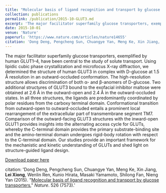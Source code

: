 ```yaml
---
title: "Molecular basis of ligand recognition and transport by glucose transporters"
collection: publications
permalink: /publication/2015-10-GLUT3.md
excerpt: 'The major facilitator superfamily glucose transporters, exemplified by human GLUT1–4, have been central to the study of solute transport. Using lipidic cubic phase crystallization and microfocus X-ray diffraction, we determined the structure of human GLUT3 in complex with D-glucose at 1.5 Å resolution in an outward-occluded conformation. The high-resolution structure allows discrimination of both α- and β-anomers of D-glucose. Two additional structures of GLUT3 bound to the exofacial inhibitor maltose were obtained at 2.6 Å in the outward-open and 2.4 Å in the outward-occluded states. In all three structures, the ligands are predominantly coordinated by polar residues from the carboxy terminal domain. Conformational transition from outward-open to outward-occluded entails a prominent local rearrangement of the extracellular part of transmembrane segment TM7. Comparison of the outward-facing GLUT3 structures with the inward-open GLUT1 provides insights into the alternating access cycle for GLUTs, whereby the C-terminal domain provides the primary substrate-binding site and the amino-terminal domain undergoes rigid-body rotation with respect to the C-terminal domain. Our studies provide an important framework for the mechanistic and kinetic understanding of GLUTs and shed light on structure-guided ligand design.'
date: 2015-10-01
venue: 'Nature'
paperurl: 'https://www.nature.com/articles/nature14655'
citation: 'Dong Deng, Pengcheng Sun, Chuangye Yan, Meng Ke, Xin Jiang, Lei Xiong, Wenlin Ren, Kunio Hirata, Masaki Yamamoto, Shilong Fan, Nieng Yan (2015). &quot;Molecular basis of ligand recognition and transport by glucose transporters.&quot; <i>Nature</i>. 526 (7573).'
---
```

The major facilitator superfamily glucose transporters, exemplified by human GLUT1–4, have been central to the study of solute transport. Using lipidic cubic phase crystallization and microfocus X-ray diffraction, we determined the structure of human GLUT3 in complex with D-glucose at 1.5 Å resolution in an outward-occluded conformation. The high-resolution structure allows discrimination of both α- and β-anomers of D-glucose. Two additional structures of GLUT3 bound to the exofacial inhibitor maltose were obtained at 2.6 Å in the outward-open and 2.4 Å in the outward-occluded states. In all three structures, the ligands are predominantly coordinated by polar residues from the carboxy terminal domain. Conformational transition from outward-open to outward-occluded entails a prominent local rearrangement of the extracellular part of transmembrane segment TM7. Comparison of the outward-facing GLUT3 structures with the inward-open GLUT1 provides insights into the alternating access cycle for GLUTs, whereby the C-terminal domain provides the primary substrate-binding site and the amino-terminal domain undergoes rigid-body rotation with respect to the C-terminal domain. Our studies provide an important framework for the mechanistic and kinetic understanding of GLUTs and shed light on structure-guided ligand design.

[Download paper here](https://www.nature.com/articles/nature14655)

citation: 'Dong Deng, Pengcheng Sun, Chuangye Yan, Meng Ke, Xin Jiang, **Lei Xiong**, Wenlin Ren, Kunio Hirata, Masaki Yamamoto, Shilong Fan, Nieng Yan (2015). &quot;[Molecular basis of ligand recognition and transport by glucose transporters.](https://www.nature.com/articles/nature14655)&quot; <i>Nature</i>. 526 (7573).'
